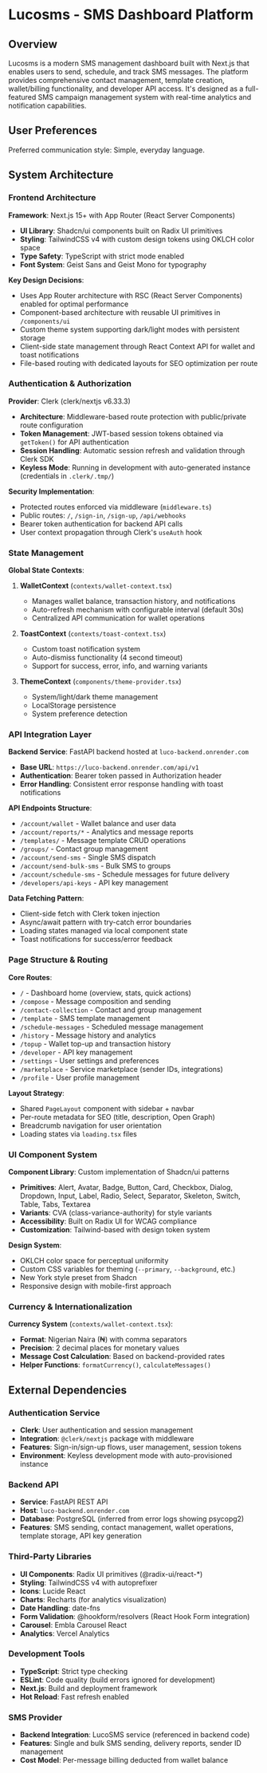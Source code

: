 # Lucosms - SMS Dashboard Platform

## Overview

Lucosms is a modern SMS management dashboard built with Next.js that enables users to send, schedule, and track SMS messages. The platform provides comprehensive contact management, template creation, wallet/billing functionality, and developer API access. It's designed as a full-featured SMS campaign management system with real-time analytics and notification capabilities.

## User Preferences

Preferred communication style: Simple, everyday language.

## System Architecture

### Frontend Architecture

**Framework**: Next.js 15+ with App Router (React Server Components)
- **UI Library**: Shadcn/ui components built on Radix UI primitives
- **Styling**: TailwindCSS v4 with custom design tokens using OKLCH color space
- **Type Safety**: TypeScript with strict mode enabled
- **Font System**: Geist Sans and Geist Mono for typography

**Key Design Decisions**:
- Uses App Router architecture with RSC (React Server Components) enabled for optimal performance
- Component-based architecture with reusable UI primitives in `/components/ui`
- Custom theme system supporting dark/light modes with persistent storage
- Client-side state management through React Context API for wallet and toast notifications
- File-based routing with dedicated layouts for SEO optimization per route

### Authentication & Authorization

**Provider**: Clerk (clerk/nextjs v6.33.3)
- **Architecture**: Middleware-based route protection with public/private route configuration
- **Token Management**: JWT-based session tokens obtained via `getToken()` for API authentication
- **Session Handling**: Automatic session refresh and validation through Clerk SDK
- **Keyless Mode**: Running in development with auto-generated instance (credentials in `.clerk/.tmp/`)

**Security Implementation**:
- Protected routes enforced via middleware (`middleware.ts`)
- Public routes: `/`, `/sign-in`, `/sign-up`, `/api/webhooks`
- Bearer token authentication for backend API calls
- User context propagation through Clerk's `useAuth` hook

### State Management

**Global State Contexts**:

1. **WalletContext** (`contexts/wallet-context.tsx`)
   - Manages wallet balance, transaction history, and notifications
   - Auto-refresh mechanism with configurable interval (default 30s)
   - Centralized API communication for wallet operations

2. **ToastContext** (`contexts/toast-context.tsx`)
   - Custom toast notification system
   - Auto-dismiss functionality (4 second timeout)
   - Support for success, error, info, and warning variants

3. **ThemeContext** (`components/theme-provider.tsx`)
   - System/light/dark theme management
   - LocalStorage persistence
   - System preference detection

### API Integration Layer

**Backend Service**: FastAPI backend hosted at `luco-backend.onrender.com`
- **Base URL**: `https://luco-backend.onrender.com/api/v1`
- **Authentication**: Bearer token passed in Authorization header
- **Error Handling**: Consistent error response handling with toast notifications

**API Endpoints Structure**:
- `/account/wallet` - Wallet balance and user data
- `/account/reports/*` - Analytics and message reports
- `/templates/` - Message template CRUD operations
- `/groups/` - Contact group management
- `/account/send-sms` - Single SMS dispatch
- `/account/send-bulk-sms` - Bulk SMS to groups
- `/account/schedule-sms` - Schedule messages for future delivery
- `/developers/api-keys` - API key management

**Data Fetching Pattern**:
- Client-side fetch with Clerk token injection
- Async/await pattern with try-catch error boundaries
- Loading states managed via local component state
- Toast notifications for success/error feedback

### Page Structure & Routing

**Core Routes**:
- `/` - Dashboard home (overview, stats, quick actions)
- `/compose` - Message composition and sending
- `/contact-collection` - Contact and group management
- `/template` - SMS template management
- `/schedule-messages` - Scheduled message management
- `/history` - Message history and analytics
- `/topup` - Wallet top-up and transaction history
- `/developer` - API key management
- `/settings` - User settings and preferences
- `/marketplace` - Service marketplace (sender IDs, integrations)
- `/profile` - User profile management

**Layout Strategy**:
- Shared `PageLayout` component with sidebar + navbar
- Per-route metadata for SEO (title, description, Open Graph)
- Breadcrumb navigation for user orientation
- Loading states via `loading.tsx` files

### UI Component System

**Component Library**: Custom implementation of Shadcn/ui patterns
- **Primitives**: Alert, Avatar, Badge, Button, Card, Checkbox, Dialog, Dropdown, Input, Label, Radio, Select, Separator, Skeleton, Switch, Table, Tabs, Textarea
- **Variants**: CVA (class-variance-authority) for style variants
- **Accessibility**: Built on Radix UI for WCAG compliance
- **Customization**: Tailwind-based with design token system

**Design System**:
- OKLCH color space for perceptual uniformity
- Custom CSS variables for theming (`--primary`, `--background`, etc.)
- New York style preset from Shadcn
- Responsive design with mobile-first approach

### Currency & Internationalization

**Currency System** (`contexts/wallet-context.tsx`):
- **Format**: Nigerian Naira (₦) with comma separators
- **Precision**: 2 decimal places for monetary values
- **Message Cost Calculation**: Based on backend-provided rates
- **Helper Functions**: `formatCurrency()`, `calculateMessages()`

## External Dependencies

### Authentication Service
- **Clerk**: User authentication and session management
- **Integration**: `@clerk/nextjs` package with middleware
- **Features**: Sign-in/sign-up flows, user management, session tokens
- **Environment**: Keyless development mode with auto-provisioned instance

### Backend API
- **Service**: FastAPI REST API
- **Host**: `luco-backend.onrender.com`
- **Database**: PostgreSQL (inferred from error logs showing psycopg2)
- **Features**: SMS sending, contact management, wallet operations, template storage, API key generation

### Third-Party Libraries
- **UI Components**: Radix UI primitives (@radix-ui/react-*)
- **Styling**: TailwindCSS v4 with autoprefixer
- **Icons**: Lucide React
- **Charts**: Recharts (for analytics visualization)
- **Date Handling**: date-fns
- **Form Validation**: @hookform/resolvers (React Hook Form integration)
- **Carousel**: Embla Carousel React
- **Analytics**: Vercel Analytics

### Development Tools
- **TypeScript**: Strict type checking
- **ESLint**: Code quality (build errors ignored for development)
- **Next.js**: Build and deployment framework
- **Hot Reload**: Fast refresh enabled

### SMS Provider
- **Backend Integration**: LucoSMS service (referenced in backend code)
- **Features**: Single and bulk SMS sending, delivery reports, sender ID management
- **Cost Model**: Per-message billing deducted from wallet balance